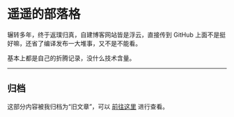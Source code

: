 # 遥遥的部落格

辗转多年，终于返璞归真，自建博客网站皆是浮云，直接传到 GitHub 上面不是挺好嘛，还省了编译发布一大堆事，又不是不能看。

基本上都是自己的折腾记录，没什么技术含量。

---

## 归档

这部分内容被我归档为“旧文章”，可以 [前往这里](OldPosts/index.md) 进行查看。
